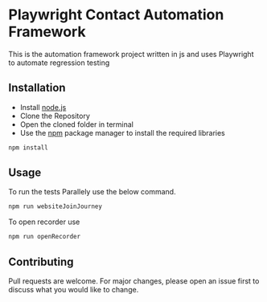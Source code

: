 # Playwright Contact Automation Framework

This is the automation framework project written in js and uses Playwright to automate regression testing

## Installation

* Install [node.js](https://nodejs.org/en/download/)
* Clone the Repository
* Open the cloned folder in terminal
* Use the [npm](https://www.npmjs.com/package/npm) package manager to install the required libraries

```bash
npm install
```

## Usage

To run the tests Parallely use the below command. 
```bash
npm run websiteJoinJourney
```

To open recorder use
```bash
npm run openRecorder
```

## Contributing
Pull requests are welcome. For major changes, please open an issue first to discuss what you would like to change.
